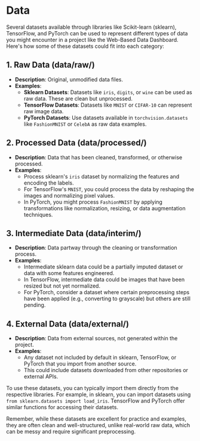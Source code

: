 # Data

Several datasets available through libraries like Scikit-learn (sklearn), TensorFlow, and PyTorch can be used to represent different types of data you might encounter in a project like the Web-Based Data Dashboard. Here's how some of these datasets could fit into each category:

## 1. Raw Data (data/raw/)

- **Description**: Original, unmodified data files.
- **Examples**:
  - **Sklearn Datasets**: Datasets like `iris`, `digits`, or `wine` can be used as raw data. These are clean but unprocessed.
  - **TensorFlow Datasets**: Datasets like `MNIST` or `CIFAR-10` can represent raw image data.
  - **PyTorch Datasets**: Use datasets available in `torchvision.datasets` like `FashionMNIST` or `CelebA` as raw data examples.

## 2. Processed Data (data/processed/)

- **Description**: Data that has been cleaned, transformed, or otherwise processed.
- **Examples**:
  - Process sklearn's `iris` dataset by normalizing the features and encoding the labels.
  - For TensorFlow's `MNIST`, you could process the data by reshaping the images and normalizing pixel values.
  - In PyTorch, you might process `FashionMNIST` by applying transformations like normalization, resizing, or data augmentation techniques.

## 3. Intermediate Data (data/interim/)

- **Description**: Data partway through the cleaning or transformation process.
- **Examples**:
  - Intermediate sklearn data could be a partially imputed dataset or data with some features engineered.
  - In TensorFlow, intermediate data could be images that have been resized but not yet normalized.
  - For PyTorch, consider a dataset where certain preprocessing steps have been applied (e.g., converting to grayscale) but others are still pending.

## 4. External Data (data/external/)

- **Description**: Data from external sources, not generated within the project.
- **Examples**:
  - Any dataset not included by default in sklearn, TensorFlow, or PyTorch that you import from another source.
  - This could include datasets downloaded from other repositories or external APIs.

To use these datasets, you can typically import them directly from the respective libraries. For example, in sklearn, you can import datasets using `from sklearn.datasets import load_iris`. TensorFlow and PyTorch offer similar functions for accessing their datasets.

Remember, while these datasets are excellent for practice and examples, they are often clean and well-structured, unlike real-world raw data, which can be messy and require significant preprocessing.
